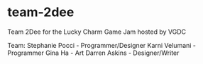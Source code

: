 # team-2dee
Team 2Dee for the Lucky Charm Game Jam hosted by VGDC

Team:
Stephanie Pocci - Programmer/Designer
Karni Velumani - Programmer
Gina Ha - Art 
Darren Askins - Designer/Writer
